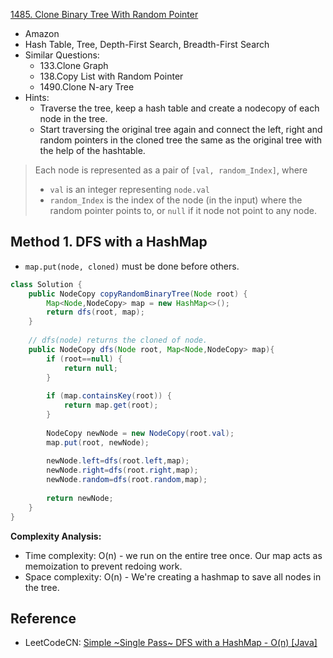 [1485. Clone Binary Tree With Random Pointer]()

* Amazon
* Hash Table, Tree, Depth-First Search, Breadth-First Search
* Similar Questions:
    * 133.Clone Graph
    * 138.Copy List with Random Pointer
    * 1490.Clone N-ary Tree
* Hints:
    * Traverse the tree, keep a hash table and create a nodecopy of each node in the tree.
    * Start traversing the original tree again and connect the left, right and random pointers in the cloned tree the same as the original tree with the help of the hashtable.
    

> Each node is represented as a pair of `[val, random_Index]`, where
> * `val` is an integer representing `node.val`
> * `random_Index` is the index of the node (in the input) where the random pointer points to, or `null` if it node not point to any node.    


## Method 1. DFS with a HashMap


* `map.put(node, cloned)` must be done before others.
```java 
class Solution {
    public NodeCopy copyRandomBinaryTree(Node root) {
        Map<Node,NodeCopy> map = new HashMap<>();
        return dfs(root, map);
    }
    
    // dfs(node) returns the cloned of node.
    public NodeCopy dfs(Node root, Map<Node,NodeCopy> map){
        if (root==null) {
            return null;        
        }
        
        if (map.containsKey(root)) {
            return map.get(root);
        }
        
        NodeCopy newNode = new NodeCopy(root.val);
        map.put(root, newNode);
        
        newNode.left=dfs(root.left,map);
        newNode.right=dfs(root.right,map);
        newNode.random=dfs(root.random,map);
        
        return newNode;
    }
}
```
**Complexity Analysis:**
* Time complexity: O(n) - we run on the entire tree once. Our map acts as memoization to prevent redoing work.
* Space complexity: O(n) - We're creating a hashmap to save all nodes in the tree.

## Reference
* LeetCodeCN: [Simple ~Single Pass~ DFS with a HashMap - O(n) [Java]](https://leetcode.com/problems/clone-binary-tree-with-random-pointer/discuss/692863/Simple-~Single-Pass~-DFS-with-a-HashMap-O(n)-Java)

